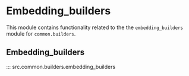 # Embedding_builders

This module contains functionality related to the the `embedding_builders` module for `common.builders`.

## Embedding_builders

::: src.common.builders.embedding_builders

